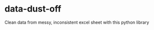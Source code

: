 data-dust-off
=============

Clean data from messy, inconsistent excel sheet with this python library
